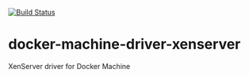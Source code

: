 [![Build Status](https://travis-ci.org/xenserver/docker-machine-driver-xenserver.svg?branch=master)](https://travis-ci.org/xenserver/docker-machine-driver-xenserver)

# docker-machine-driver-xenserver
XenServer driver for Docker Machine
